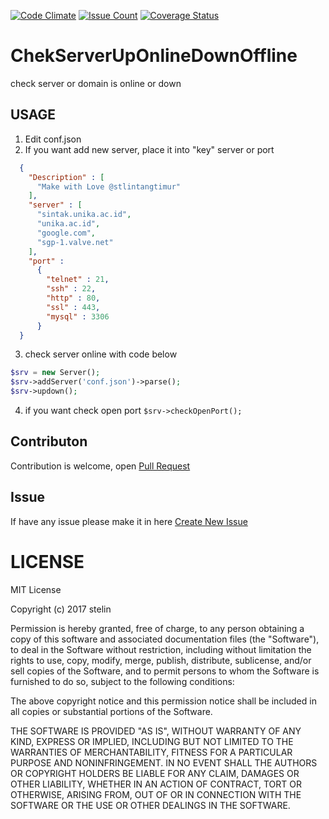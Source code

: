 [![Code Climate](https://codeclimate.com/github/lintangtimur/ChekServerUpOnlineDownOffline/badges/gpa.svg)](https://codeclimate.com/github/lintangtimur/ChekServerUpOnlineDownOffline)
[![Issue Count](https://codeclimate.com/github/lintangtimur/ChekServerUpOnlineDownOffline/badges/issue_count.svg)](https://codeclimate.com/github/lintangtimur/ChekServerUpOnlineDownOffline)
[![Coverage Status](https://coveralls.io/repos/github/lintangtimur/ChekServerUpOnlineDownOffline/badge.svg?branch=master)](https://coveralls.io/github/lintangtimur/ChekServerUpOnlineDownOffline?branch=master)
# ChekServerUpOnlineDownOffline

check server or domain is online or down

## USAGE
1. Edit conf.json
2. If you want add new server, place it into "key" server or port
```json
  {
    "Description" : [
      "Make with Love @stlintangtimur"
    ],
    "server" : [
      "sintak.unika.ac.id",
      "unika.ac.id",
      "google.com",
      "sgp-1.valve.net"
    ],
    "port" :
      {
        "telnet" : 21,
        "ssh" : 22,
        "http" : 80,
        "ssl" : 443,
        "mysql" : 3306
      }
  }

```
3. check server online with code below
```php
$srv = new Server();
$srv->addServer('conf.json')->parse();
$srv->updown();
```
4. if you want check open port `$srv->checkOpenPort();`

## Contributon
Contribution is welcome, open
[Pull Request](https://github.com/lintangtimur/ChekServerUpOnlineDownOffline/pulls)

## Issue
If have any issue please make it in here
[Create New Issue](https://github.com/lintangtimur/ChekServerUpOnlineDownOffline/issues)

# LICENSE
MIT License

Copyright (c) 2017 stelin

Permission is hereby granted, free of charge, to any person obtaining a copy
of this software and associated documentation files (the "Software"), to deal
in the Software without restriction, including without limitation the rights
to use, copy, modify, merge, publish, distribute, sublicense, and/or sell
copies of the Software, and to permit persons to whom the Software is
furnished to do so, subject to the following conditions:

The above copyright notice and this permission notice shall be included in all
copies or substantial portions of the Software.

THE SOFTWARE IS PROVIDED "AS IS", WITHOUT WARRANTY OF ANY KIND, EXPRESS OR
IMPLIED, INCLUDING BUT NOT LIMITED TO THE WARRANTIES OF MERCHANTABILITY,
FITNESS FOR A PARTICULAR PURPOSE AND NONINFRINGEMENT. IN NO EVENT SHALL THE
AUTHORS OR COPYRIGHT HOLDERS BE LIABLE FOR ANY CLAIM, DAMAGES OR OTHER
LIABILITY, WHETHER IN AN ACTION OF CONTRACT, TORT OR OTHERWISE, ARISING FROM,
OUT OF OR IN CONNECTION WITH THE SOFTWARE OR THE USE OR OTHER DEALINGS IN THE
SOFTWARE.
